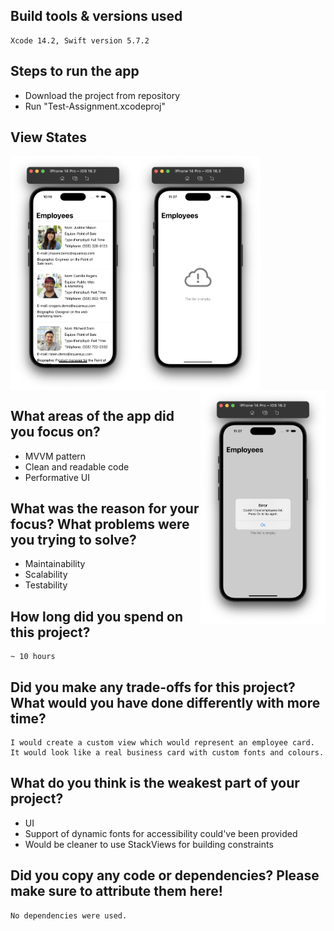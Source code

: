 ## Build tools & versions used
    Xcode 14.2, Swift version 5.7.2

## Steps to run the app
* Download the project from repository
* Run "Test-Assignment.xcodeproj"

## View States

<img src="https://github.com/elina-mns/Test-Assignment/blob/main/Test-Assignment/Assets.xcassets/1.png"
width=200,
align="left"/>
<img src="https://github.com/elina-mns/Test-Assignment/blob/main/Test-Assignment/Assets.xcassets/2.png"
width=200,
align="center"/>
<img src="https://github.com/elina-mns/Test-Assignment/blob/main/Test-Assignment/Assets.xcassets/3.png"
width=200,
align="right"/>

## What areas of the app did you focus on?
* MVVM pattern
* Clean and readable code
* Performative UI

## What was the reason for your focus? What problems were you trying to solve?
* Maintainability
* Scalability
* Testability 

## How long did you spend on this project?
    ~ 10 hours 

## Did you make any trade-offs for this project? What would you have done differently with more time?
    I would create a custom view which would represent an employee card. 
    It would look like a real business card with custom fonts and colours. 

## What do you think is the weakest part of your project?
* UI
* Support of dynamic fonts for accessibility could've been provided
* Would be cleaner to use StackViews for building constraints 


## Did you copy any code or dependencies? Please make sure to attribute them here!
    No dependencies were used. 

